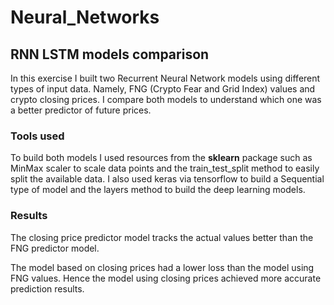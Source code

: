 # Neural_Networks
## RNN LSTM models comparison

In this exercise I built two Recurrent Neural Network models using different types of input data. Namely, FNG (Crypto Fear and Grid Index) values and crypto closing prices. I compare both models to understand which one was a better predictor of future prices. 

### Tools used
To build both models I used resources from the **sklearn** package such as MinMax scaler to scale data points and the train_test_split method to easily split the available data. I also used keras via tensorflow to build a Sequential type of model and the layers method to build the deep learning models.

### Results
The closing price predictor model tracks the actual values better than the FNG predictor model.

The model based on closing prices had a lower loss than the model using FNG values. Hence the model using closing prices achieved more accurate prediction results.

